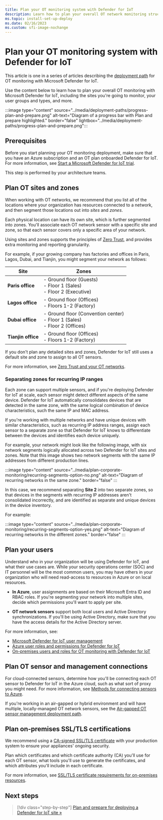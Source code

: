 ```yaml
---
title: Plan your OT monitoring system with Defender for IoT
description: Learn how to plan your overall OT network monitoring structure and requirements.
ms.topic: install-set-up-deploy
ms.date: 02/16/2023
ms.custom: sfi-image-nochange
---
```


# Plan your OT monitoring system with Defender for IoT

This article is one in a series of articles describing the [deployment path](../ot-deploy/ot-deploy-path.md) for OT monitoring with Microsoft Defender for IoT.

Use the content below to learn how to plan your overall OT monitoring with Microsoft Defender for IoT, including the sites you're going to monitor, your user groups and types, and more.

:::image type="content" source="../media/deployment-paths/progress-plan-and-prepare.png" alt-text="Diagram of a progress bar with Plan and prepare highlighted." border="false" lightbox="../media/deployment-paths/progress-plan-and-prepare.png":::

## Prerequisites

Before you start planning your OT monitoring deployment, make sure that you have an Azure subscription and an OT plan onboarded Defender for IoT. For more information, see [Start a Microsoft Defender for IoT trial](../getting-started.md).

This step is performed by your architecture teams.

## Plan OT sites and zones

When working with OT networks, we recommend that you list all of the locations where your organization has resources connected to a network, and then segment those locations out into *sites* and *zones*.

Each physical location can have its own site, which is further segmented into zones. You'll associate each OT network sensor with a specific site and zone, so that each sensor covers only a specific area of your network. 

Using sites and zones supports the principles of [Zero Trust](/security/zero-trust/), and provides extra monitoring and reporting granularity.

For example, if your growing company has factories and offices in Paris, Lagos, Dubai, and Tianjin, you might segment your network as follows:

|Site  |Zones  |
|---------|---------|
|**Paris office**     |    - Ground floor (Guests) <br>- Floor 1 (Sales)  <br>- Floor 2 (Executive)        |
|**Lagos office**     |   - Ground floor (Offices) <br>- Floors 1-2 (Factory)      |
|**Dubai office**     |     - Ground floor (Convention center) <br>- Floor 1 (Sales)<br>- Floor 2 (Offices)     |
|**Tianjin office**     |   - Ground floor (Offices) <br>- Floors 1-2 (Factory)        |

If you don't plan any detailed sites and zones, Defender for IoT still uses a default site and zone to assign to all OT sensors.

For more information, see [Zero Trust and your OT networks](../concept-zero-trust.md).

### Separating zones for recurring IP ranges

Each zone can support multiple sensors, and if you're deploying Defender for IoT at scale, each sensor might detect different aspects of the same device. Defender for IoT automatically consolidates devices that are detected in the same zone, with the same logical combination of device characteristics, such the same IP and MAC address.

If you're working with multiple networks and have unique devices with similar characteristics, such as recurring IP address ranges, assign each sensor to a separate zone so that Defender for IoT knows to differentiate between the devices and identifies each device uniquely.

For example, your network might look like the following image, with six network segments logically allocated across two Defender for IoT sites and zones. Note that this image shows two network segments with the same IP addresses from different production lines.

:::image type="content" source="../media/plan-corporate-monitoring/recurring-segments-option-no.png" alt-text="Diagram of recurring networks in the same zone." border="false" :::

In this case, we recommend separating **Site 2** into two separate zones, so that devices in the segments with recurring IP addresses aren't consolidated incorrectly, and are identified as separate and unique devices in the device inventory.

For example:

:::image type="content" source="../media/plan-corporate-monitoring/recurring-segments-option-yes.png" alt-text="Diagram of recurring networks in the different zones." border="false" :::

## Plan your users

Understand who in your organization will be using Defender for IoT, and what their use cases are. While your security operations center (SOC) and IT personnel will be the most common users, you may have others in your organization who will need read-access to resources in Azure or on local resources.

- **In Azure**, user assignments are based on their Microsoft Entra ID and RBAC roles. If you're segmenting your network into multiple sites, decide which permissions you'll want to apply per site.

- **OT network sensors** support both local users and Active Directory synchronizations. If you'll be using Active Directory, make sure that you have the access details for the Active Directory server.

For more information, see:

- [Microsoft Defender for IoT user management](../manage-users-overview.md)
- [Azure user roles and permissions for Defender for IoT](../roles-azure.md)
- [On-premises users and roles for OT monitoring with Defender for IoT](../roles-on-premises.md)

## Plan OT sensor and management connections

For cloud-connected sensors, determine how you'll be connecting each OT sensor to Defender for IoT in the Azure cloud, such as what sort of proxy you might need.  For more information, see [Methods for connecting sensors to Azure](../architecture-connections.md).

If you're working in an air-gapped or hybrid environment and will have multiple, locally-managed OT network sensors, see the [Air-gapped OT sensor management deployment path](../ot-deploy/air-gapped-deploy.md).

## Plan on-premises SSL/TLS certifications

We recommend using a [CA-signed SSL/TLS certificate](../ot-deploy/create-ssl-certificates.md) with your production system to ensure your appliances' ongoing security.

Plan which certificates and which certificate authority (CA) you'll use for each OT sensor, what tools you'll use to generate the certificates, and which attributes you'll include in each certificate.

For more information, see [SSL/TLS certificate requirements for on-premises resources](certificate-requirements.md).

## Next steps

> [!div class="step-by-step"]
> [Plan and prepare for deploying a Defender for IoT site »](plan-prepare-deploy.md)
